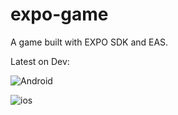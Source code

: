 # expo-game

A game built with EXPO SDK and EAS.

Latest on Dev:

![Android](https://qr.expo.dev/eas-update?updateId=1e602c4f-e6e8-4970-8683-6c4c60fbc518&appScheme=exp&host=u.expo.dev)

![ios](https://qr.expo.dev/eas-update?updateId=45734671-960c-4e71-b6ef-3396d1b04adf&appScheme=exp&host=u.expo.dev)